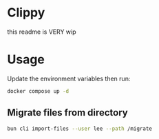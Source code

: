 # Clippy

this readme is VERY wip

# Usage

Update the environment variables then run:

```bash
docker compose up -d
```

## Migrate files from directory

```bash
bun cli import-files --user lee --path /migrate
```

